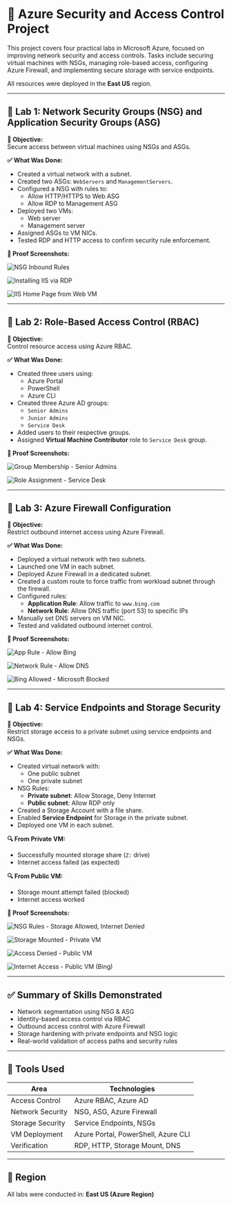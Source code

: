 # 🔐 Azure Security and Access Control Project

This project covers four practical labs in Microsoft Azure, focused on improving network security and access controls. Tasks include securing virtual machines with NSGs, managing role-based access, configuring Azure Firewall, and implementing secure storage with service endpoints.

All resources were deployed in the **East US** region.

---

## 🧪 Lab 1: Network Security Groups (NSG) and Application Security Groups (ASG)

**🎯 Objective:**  
Secure access between virtual machines using NSGs and ASGs.

**✅ What Was Done:**
- Created a virtual network with a subnet.
- Created two ASGs: `WebServers` and `ManagementServers`.
- Configured a NSG with rules to:
  - Allow HTTP/HTTPS to Web ASG
  - Allow RDP to Management ASG
- Deployed two VMs:
  - Web server
  - Management server
- Assigned ASGs to VM NICs.
- Tested RDP and HTTP access to confirm security rule enforcement.

**📸 Proof Screenshots:**

![NSG Inbound Rules](images/1.png)

![Installing IIS via RDP](images/2.png)

![IIS Home Page from Web VM](images/3.png)

---

## 🧪 Lab 2: Role-Based Access Control (RBAC)

**🎯 Objective:**  
Control resource access using Azure RBAC.

**✅ What Was Done:**
- Created three users using:
  - Azure Portal
  - PowerShell
  - Azure CLI
- Created three Azure AD groups:
  - `Senior Admins`
  - `Junior Admins`
  - `Service Desk`
- Added users to their respective groups.
- Assigned **Virtual Machine Contributor** role to `Service Desk` group.

**📸 Proof Screenshots:**

![Group Membership - Senior Admins](images/4.png)

![Role Assignment - Service Desk](images/5.png)

---

## 🧪 Lab 3: Azure Firewall Configuration

**🎯 Objective:**  
Restrict outbound internet access using Azure Firewall.

**✅ What Was Done:**
- Deployed a virtual network with two subnets.
- Launched one VM in each subnet.
- Deployed Azure Firewall in a dedicated subnet.
- Created a custom route to force traffic from workload subnet through the firewall.
- Configured rules:
  - **Application Rule**: Allow traffic to `www.bing.com`
  - **Network Rule**: Allow DNS traffic (port 53) to specific IPs
- Manually set DNS servers on VM NIC.
- Tested and validated outbound internet control.

**📸 Proof Screenshots:**

![App Rule - Allow Bing](images/6.png)

![Network Rule - Allow DNS](images/7.png)

![Bing Allowed - Microsoft Blocked](images/8.png)

---

## 🧪 Lab 4: Service Endpoints and Storage Security

**🎯 Objective:**  
Restrict storage access to a private subnet using service endpoints and NSGs.

**✅ What Was Done:**
- Created virtual network with:
  - One public subnet
  - One private subnet
- NSG Rules:
  - **Private subnet**: Allow Storage, Deny Internet
  - **Public subnet**: Allow RDP only
- Created a Storage Account with a file share.
- Enabled **Service Endpoint** for Storage in the private subnet.
- Deployed one VM in each subnet.

**🔍 From Private VM:**
- Successfully mounted storage share (`Z:` drive)
- Internet access failed (as expected)

**🔍 From Public VM:**
- Storage mount attempt failed (blocked)
- Internet access worked

**📸 Proof Screenshots:**

![NSG Rules - Storage Allowed, Internet Denied](images/9.png)

![Storage Mounted - Private VM](images/10.png)

![Access Denied - Public VM](images/11.png)

![Internet Access - Public VM (Bing)](images/12.png)


---

## ✅ Summary of Skills Demonstrated

- Network segmentation using NSG & ASG
- Identity-based access control via RBAC
- Outbound access control with Azure Firewall
- Storage hardening with private endpoints and NSG logic
- Real-world validation of access paths and security rules

---

## 🧰 Tools Used

| Area               | Technologies                      |
|--------------------|-----------------------------------|
| Access Control     | Azure RBAC, Azure AD              |
| Network Security   | NSG, ASG, Azure Firewall          |
| Storage Security   | Service Endpoints, NSGs           |
| VM Deployment      | Azure Portal, PowerShell, Azure CLI |
| Verification       | RDP, HTTP, Storage Mount, DNS     |

---

## 📍 Region

All labs were conducted in: **East US (Azure Region)**


